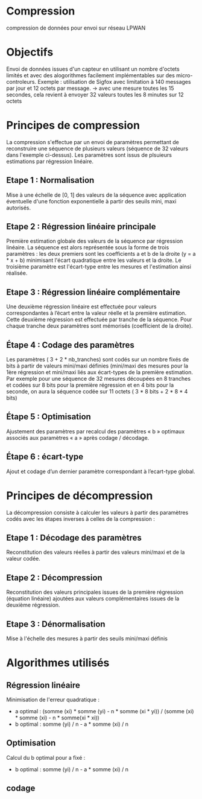 # Compression
compression de données pour envoi sur réseau LPWAN
# Objectifs
Envoi de données issues d'un capteur en utilisant un nombre d'octets limités et avec des alogorithmes facilement implémentables sur des micro-controleurs.
Exemple : utilisation de Sigfox avec limitation à 140 messages par jour et 12 octets par message.
-> avec une mesure toutes les 15 secondes, cela revient à envoyer 32 valeurs toutes les 8 minutes sur 12 octets
# Principes de compression
La compression s'effectue par un envoi de paramètres permettant de reconstruire une séquence de plusieurs valeurs (séquence de 32 valeurs dans l'exemple ci-dessus). Les paramètres sont issus de plsuieurs estimations par régression linéaire.
## Etape 1 : Normalisation
Mise à une échelle de \[0, 1\] des valeurs de la séquence avec application éventuelle d'une fonction exponentielle à partir des seuils mini, maxi autorisés.
## Etape 2 : Régression linéaire principale
Première estimation globale des valeurs de la séquence par régression linéaire. La séquence est alors représentée sous la forme de trois paramètres : les deux premiers sont les coefficients a et b de la droite (y = a * x + b) minimisant l'écart quadratique entre les valeurs et la droite. Le troisième paramètre est l'écart-type entre les mesures et l'estimation ainsi réalisée.
## Etape 3 : Régression linéaire complémentaire
Une deuxième régression linéaire est effectuée pour valeurs correspondantes à l’écart entre la valeur réelle et la première estimation. Cette deuxième régression est effectuée par tranche de la séquence. Pour chaque tranche deux paramètres sont mémorisés (coefficient de la droite).
## Étape 4 : Codage des paramètres 
Les paramètres ( 3 + 2 * nb_tranches) sont codés sur un nombre fixés de bits à partir de valeurs mini/maxi définies (mini/maxi des mesures pour la 1ère régression et mini/maxi liés aux écart-types de la première estimation.
Par exemple pour une séquence de 32 mesures découpées en 8 tranches et codées sur 8 bits pour la première régression et en 4 bits pour la seconde, on aura la séquence codée sur 11 octets ( 3 * 8 bits + 2 * 8 * 4 bits)
## Étape 5 : Optimisation
Ajustement des paramètres par recalcul des paramètres « b » optimaux associés aux paramètres « a » après codage / décodage.
## Étape 6 : écart-type
Ajout et codage d’un dernier paramètre correspondant à l’ecart-type global.
# Principes de décompression
La décompression consiste à calculer les valeurs à partir des paramètres codés avec les étapes inverses à celles de la compression :
## Etape 1 : Décodage des paramètres
Reconstitution des valeurs réelles à partir des valeurs mini/maxi et de la valeur codée.
## Etape 2 : Décompression
Reconstitution des valeurs principales issues de la première régression (équation linéaire) ajoutées aux valeurs complémentaires issues de la deuxième régression.
## Etape 3 : Dénormalisation
Mise à l'échelle des mesures à partir des seuils mini/maxi définis
# Algorithmes utilisés
## Régression linéaire
Minimisation de l'erreur quadratique :
- a optimal : (somme (xi) * somme (yi) - n * somme (xi * yi)) / (somme (xi) * somme (xi) - n * somme(xi * xi))
- b optimal : somme (yi) / n - a * somme (xi) / n
## Optimisation
Calcul du b optimal pour a fixé :
- b optimal : somme (yi) / n - a * somme (xi) / n
## codage
